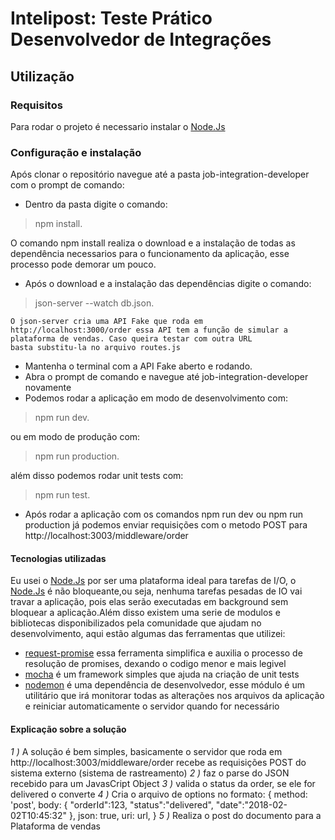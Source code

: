 # Intelipost: Teste Prático Desenvolvedor de Integrações

## Utilização
### Requisitos
Para rodar o projeto é necessario instalar o [Node.Js](https://nodejs.org/en/)

### Configuração e instalação
Após clonar o repositório navegue até a pasta job-integration-developer com o prompt de comando:
- Dentro da pasta digite o comando:
> npm install.

O comando npm install realiza o download e a instalação de todas as dependência necessarios para o funcionamento da aplicação, esse processo pode demorar um pouco.
- Após o download e a instalação das dependências digite o comando:
> json-server --watch db.json.
```
O json-server cria uma API Fake que roda em http://localhost:3000/order essa API tem a função de simular a plataforma de vendas. Caso queira testar com outra URL
basta substitu-la no arquivo routes.js
```
- Mantenha o terminal com a API Fake aberto e rodando.
- Abra o prompt de comando e navegue até job-integration-developer novamente
- Podemos rodar a aplicação em modo de desenvolvimento com:

> npm run dev.

ou em modo de produção com:

> npm run production.

além disso podemos rodar unit tests com:

> npm run test.

- Após rodar a aplicação com os comandos npm run dev ou npm run production já podemos enviar requisições com o metodo POST para http://localhost:3003/middleware/order
 

#### Tecnologias utilizadas
Eu usei o [Node.Js](https://nodejs.org/en/) por ser uma plataforma ideal para tarefas de I/O, o [Node.Js](https://nodejs.org/en/) é não bloqueante,ou seja, nenhuma tarefas pesadas de IO vai travar a aplicação, pois elas serão executadas em background sem bloquear a aplicação.Além disso existem uma serie de modulos e bibliotecas disponibilizados pela comunidade que ajudam no desenvolvimento, aqui estão algumas das ferramentas que utilizei:
- [request-promise](https://www.npmjs.com/package/request-promise) essa ferramenta simplifica e auxilia o processo de resolução de promises, dexando o codigo menor e mais legivel
- [mocha](https://www.npmjs.com/package/mocha) é um framework simples que ajuda na criação de unit tests
- [nodemon](https://www.npmjs.com/package/nodemon) é uma dependência de desenvolvedor, esse módulo é um utilitário que irá monitorar todas as alterações nos arquivos da aplicação e reiniciar automaticamente o servidor quando for necessário

#### Explicação sobre a solução
_1 )_ A solução é bem simples, basicamente o servidor que roda em http://localhost:3003/middleware/order recebe as requisições POST do sistema externo (sistema de rastreamento)
_2 )_ faz o parse do JSON recebido para um JavasCript Object
_3 )_ valida o status da order, se ele for delivered o converte
_4 )_ Cria o arquivo de options no formato:
	{
        method: 'post',
        body:  {
			"orderId":123,
			"status":"delivered",
			"date":"2018-02-02T10:45:32"
  		},
        json: true,
        uri: url,
	}
_5 )_ Realiza o post do documento para a Plataforma de vendas

